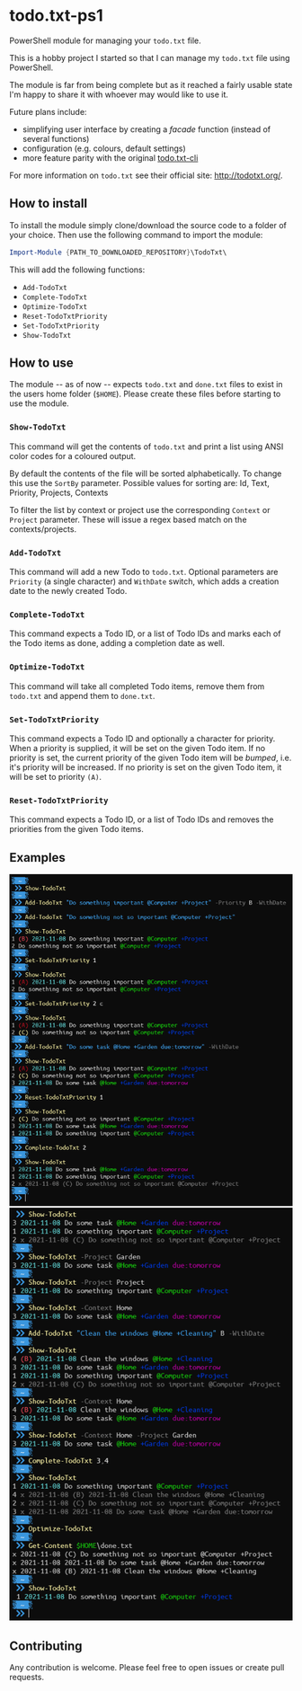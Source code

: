 # todo.txt-ps1

PowerShell module for managing your `todo.txt` file.

This is a hobby project I started so that I can manage my `todo.txt` file using PowerShell.

The module is far from being complete but as it reached a fairly usable state I'm happy to share it with whoever may would like to use it.

Future plans include:
- simplifying user interface by creating a _facade_ function (instead of several functions)
- configuration (e.g. colours, default settings)
- more feature parity with the original [todo.txt-cli](https://github.com/todotxt/todo.txt-cli) 

For more information on `todo.txt` see their official site: http://todotxt.org/.

## How to install

To install the module simply clone/download the source code to a folder of your choice.
Then use the following command to import the module:

```powershell
Import-Module {PATH_TO_DOWNLOADED_REPOSITORY}\TodoTxt\
```

This will add the following functions:

- `Add-TodoTxt`
- `Complete-TodoTxt`
- `Optimize-TodoTxt`
- `Reset-TodoTxtPriority`
- `Set-TodoTxtPriority`
- `Show-TodoTxt`

## How to use

The module -- as of now -- expects `todo.txt` and `done.txt` files to exist in the users home folder (`$HOME`).
Please create these files before starting to use the module.

### `Show-TodoTxt`

This command will get the contents of `todo.txt` and print a list using ANSI color codes for a coloured output.

By default the contents of the file will be sorted alphabetically.
To change this use the `SortBy` parameter.
Possible values for sorting are: Id, Text, Priority, Projects, Contexts

To filter the list by context or project use the corresponding `Context` or `Project` parameter.
These will issue a regex based match on the contexts/projects.

### `Add-TodoTxt`

This command will add a new Todo to `todo.txt`.
Optional parameters are `Priority` (a single character) and `WithDate` switch, which adds a creation date to the newly created Todo.

### `Complete-TodoTxt`

This command expects a Todo ID, or a list of Todo IDs and marks each of the Todo items as done, adding a completion date as well.

### `Optimize-TodoTxt`

This command will take all completed Todo items, remove them from `todo.txt` and append them to `done.txt`.

### `Set-TodoTxtPriority`

This command expects a Todo ID and optionally a character for priority.
When a priority is supplied, it will be set on the given Todo item.
If no priority is set, the current priority of the given Todo item will be _bumped_, i.e. it's priority will be increased.
If no priority is set on the given Todo item, it will be set to priority `(A)`.

### `Reset-TodoTxtPriority`

This command expects a Todo ID, or a list of Todo IDs and removes the priorities from the given Todo items.

## Examples

![Example 1](./example1.png)
![Example 2](./example2.png)

## Contributing

Any contribution is welcome.
Please feel free to open issues or create pull requests.
